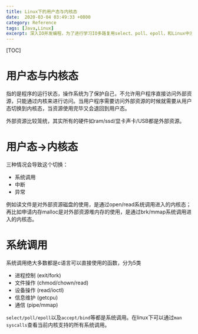```yaml
---
title: Linux下的用户态与内核态
date:  2020-03-04 03:49:33 +0800
category: Reference
tags: [Java,Linux]
excerpt: 深入IO并发编程，为了进行学习IO多路复用select、poll、epoll，和Linux中涉及epoll应用的JavaNIO打下基础，多线程上下文切换涉及的用户态与内核态切换的总结。
---
```


[TOC]



# 用户态与内核态

指的是程序的运行状态，操作系统为了保护自己，不允许用户程序直接访问外部资源，只能通过内核来进行访问。当用户程序需要访问外部资源的时候就需要从用户态切换到内核态，当资源使用完毕又会退回到用户态。

外部资源比较笼统，其实所有的硬件如ram/ssd/显卡声卡/USB都是外部资源。

# 用户态->内核态

三种情况会导致这个切换：

- 系统调用
- 中断
- 异常

例如读文件是对外部资源磁盘的使用，是通过open/read系统调用进入的内核态；再比如申请内存malloc是对外部资源堆内存的使用，是通过brk/mmap系统调用进入的内核态。

# 系统调用

系统调用绝大多数都是c语言可以直接使用的函数，分为5类

- 进程控制 (exit/fork)
- 文件操作 (chmod/chown/read)
- 设备操作 (read/ioctl)
- 信息维护 (getcpu)
- 通信 (pipe/mmap)

`select/poll/epoll`以及`accept/bind`等都是系统调用。在linux下可以通过`man syscalls`查看当前内核支持的所有系统调用。